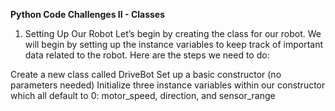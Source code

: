 **Python Code Challenges II - Classes**

1.  Setting Up Our Robot
    Let’s begin by creating the class for our robot. We will begin by setting up the instance variables to keep track of important data related to the robot. Here are the steps we need to do:

Create a new class called DriveBot
Set up a basic constructor (no parameters needed)
Initialize three instance variables within our constructor which all default to 0: motor_speed, direction, and sensor_range
